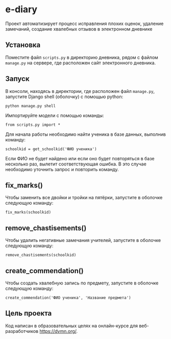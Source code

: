 # e-diary

Проект автоматизирует процесс исправления плохих оценок, удаление замечаний, создание хвалебных отзывов в электронном дневнике

## Установка

Поместите файл `scripts.py` в директорию дневника, рядом с файлом `manage.py` на сервере, где расположен сайт электронного дневника.


## Запуск

В консоли, находясь в директории, где расположен файл `manage.py`, запустите Django shell (оболочку) с помощью python:
```
python manage.py shell
```

Импортируйте модели с помощью команды:
```
from scripts.py import *
```

Для начала работы необходимо найти ученика в базе данных, выполнив команду:

` schoolkid = get_schoolkid('ФИО ученика') `

Если ФИО не будет найдено или если оно будет повторяться в базе несколько раз, вылетит соответствующая ошибка.
В это случае необходимо уточнить запрос и повторить команду.


## fix_marks()

Чтобы заменить все двойки и тройки на пятёрки, запустите в оболочке следующую команду:
```
fix_marks(schoolkid)
```

## remove_chastisements()

Чтобы удалить негативные замечания учителей, запустите в оболочке следующую команду:
```
remove_chastisements(schoolkid)
```

## create_commendation()

Чтобы создать хвалебную запись по предмету, запустите в оболочке следующую команду:

```
create_commendation('ФИО ученика', 'Название предмета')
```

## Цель проекта

Код написан в образовательных целях на онлайн-курсе для веб-разработчиков https://dvmn.org/.